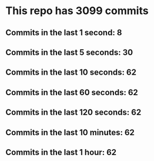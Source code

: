 # This repo has 3099 commits

## Commits in the last 1 second: 8
## Commits in the last 5 seconds: 30
## Commits in the last 10 seconds: 62
## Commits in the last 60 seconds: 62
## Commits in the last 120 seconds: 62
## Commits in the last 10 minutes: 62
## Commits in the last 1 hour: 62
